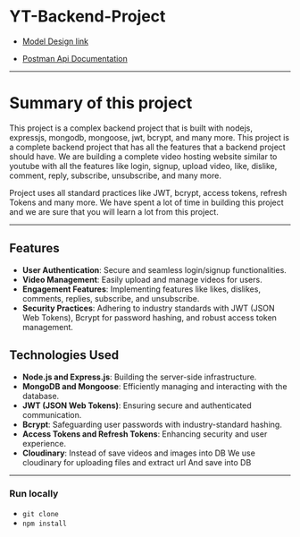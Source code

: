 # YT-Backend-Project


- [Model Design link](https://app.eraser.io/workspace/YtPqZ1VogxGy1jzIDkzj?origin=share)

- [Postman Api Documentation](https://documenter.getpostman.com/view/21582927/2s9YysCgvY)

---
# Summary of this project

This project is a complex backend project that is built with nodejs, expressjs, mongodb, mongoose, jwt, bcrypt, and many more. This project is a complete backend project that has all the features that a backend project should have.
We are building a complete video hosting website similar to youtube with all the features like login, signup, upload video, like, dislike, comment, reply, subscribe, unsubscribe, and many more.

Project uses all standard practices like JWT, bcrypt, access tokens, refresh Tokens and many more. We have spent a lot of time in building this project and we are sure that you will learn a lot from this project.

---

## Features

- **User Authentication**: Secure and seamless login/signup functionalities.
- **Video Management**: Easily upload and manage videos for users.
- **Engagement Features**: Implementing features like likes, dislikes, comments, replies, subscribe, and unsubscribe.
- **Security Practices**: Adhering to industry standards with JWT (JSON Web Tokens), Bcrypt for password hashing, and robust access token management.

## Technologies Used

- **Node.js and Express.js**: Building the server-side infrastructure.
- **MongoDB and Mongoose**: Efficiently managing and interacting with the database.
- **JWT (JSON Web Tokens)**: Ensuring secure and authenticated communication.
- **Bcrypt**: Safeguarding user passwords with industry-standard hashing.
- **Access Tokens and Refresh Tokens**: Enhancing security and user experience.
- **Cloudinary**: Instead of save videos and images  into DB We use cloudinary for uploading files and extract url And save into DB 

---
### Run locally
- `git clone  `
- `npm install `



